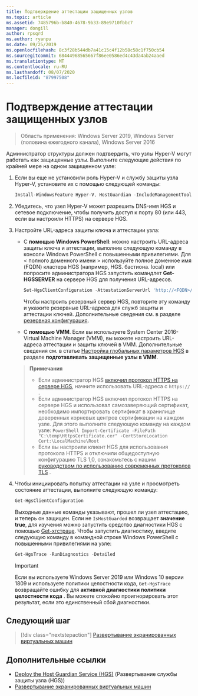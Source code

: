 ```yaml
---
title: Подтверждение аттестации защищенных узлов
ms.topic: article
ms.assetid: 7485796b-b840-4678-9b33-89e9710fbbc7
manager: dongill
author: rpsqrd
ms.author: ryanpu
ms.date: 09/25/2019
ms.openlocfilehash: 8c3f28b544db7a41c15c4f12b58c58c1f750cb54
ms.sourcegitcommit: 68444968565667f86ee0586ed4c43da4ab24aaed
ms.translationtype: MT
ms.contentlocale: ru-RU
ms.lasthandoff: 08/07/2020
ms.locfileid: "87997508"
---
```

# <a name="confirm-guarded-hosts-can-attest"></a>Подтверждение аттестации защищенных узлов

>Область применения: Windows Server 2019, Windows Server (половина ежегодного канала), Windows Server 2016

Администратор структуры должен подтвердить, что узлы Hyper-V могут работать как защищенные узлы. Выполните следующие действия по крайней мере на одном защищенном узле:

1. Если вы еще не установили роль Hyper-V и службу защиты узла Hyper-V, установите их с помощью следующей команды:

    ```powershell
    Install-WindowsFeature Hyper-V, HostGuardian -IncludeManagementTools -Restart
    ```

2. Убедитесь, что узел Hyper-V может разрешить DNS-имя HGS и сетевое подключение, чтобы получить доступ к порту 80 (или 443, если вы настроили HTTPS) на сервере HGS.

3. Настройте URL-адреса защиты ключа и аттестации узла:

    - С **помощью Windows PowerShell**: можно настроить URL-адреса защиты ключа и аттестации, выполнив следующую команду в консоли Windows PowerShell с повышенными привилегиями. Для &lt; полного доменного имени &gt; используйте полное доменное имя (FQDN) кластера HGS (например, HGS. бастиона. local) или попросите администратора HGS запустить командлет **Get-HGSSERVER** на сервере HGS для получения URL-адресов.

        ```PowerShell
        Set-HgsClientConfiguration -AttestationServerUrl 'http://<FQDN>/Attestation' -KeyProtectionServerUrl 'http://<FQDN>/KeyProtection'
         ```

        Чтобы настроить резервный сервер HGS, повторите эту команду и укажите резервные URL-адреса для служб защиты и аттестации ключей. Дополнительные сведения см. в разделе [резервная конфигурация](guarded-fabric-manage-branch-office.md#fallback-configuration).

    - С **помощью VMM**. Если вы используете System Center 2016-Virtual Machine Manager (VMM), вы можете настроить URL-адреса аттестации и защиты ключей в VMM. Дополнительные сведения см. в статье [Настройка глобальных параметров HGS](/system-center/vmm/guarded-deploy-host?view=sc-vmm-2019#configure-global-hgs-settings) в разделе **подготавливать защищенные узлы в VMM**.

    >**Примечания**
    > - Если администратор HGS [включил протокол HTTPS на сервере HGS](guarded-fabric-configure-hgs-https.md), начните использовать URL-адреса с `https://` .
    > - Если администратор HGS включил протокол HTTPS на сервере HGS и использовал самозаверяющий сертификат, необходимо импортировать сертификат в хранилище доверенных корневых центров сертификации на каждом узле. Для этого выполните следующую команду на каждом узле:
       ```PowerShell
       Import-Certificate -FilePath "C:\temp\HttpsCertificate.cer" -CertStoreLocation Cert:\LocalMachine\Root
       ```
    > - Если вы настроили клиент HGS для использования протокола HTTPS и отключили общедоступную конфигурацию TLS 1,0, ознакомьтесь с нашим [руководством по использованию современных протоколов TLS](guarded-fabric-troubleshoot-hosts.md#modern-tls) .

4. Чтобы инициировать попытку аттестации на узле и просмотреть состояние аттестации, выполните следующую команду:

    ```powershell
    Get-HgsClientConfiguration
    ```

    Выходные данные команды указывают, прошел ли узел аттестацию, и теперь он защищен. Если не `IsHostGuarded` возвращает **значение true**, для изучения можно запустить средство диагностики HGS с помощью [Get-хгстраце](https://technet.microsoft.com/library/mt718831.aspx). Чтобы запустить диагностику, введите следующую команду в командной строке Windows PowerShell с повышенными привилегиями на узле:

    ```powershell
    Get-HgsTrace -RunDiagnostics -Detailed
    ```

    > [!IMPORTANT]
    > Если вы используете Windows Server 2019 или Windows 10 версии 1809 и используете политики целостности кода, `Get-HgsTrace` возвращайте ошибку для **активной диагностики политики целостности кода** .
    > Вы можете спокойно проигнорировать этот результат, если это единственный сбой диагностики.

## <a name="next-step"></a>Следующий шаг

> [!div class="nextstepaction"]
> [Развертывание экранированных виртуальных машин](guarded-fabric-configuration-scenarios-for-shielded-vms-overview.md)

## <a name="additional-references"></a>Дополнительные ссылки

- [Deploy the Host Guardian Service (HGS)](guarded-fabric-deploying-hgs-overview.md) (Развертывание службы защиты узла (HGS))
- [Развертывание экранированных виртуальных машин](guarded-fabric-configuration-scenarios-for-shielded-vms-overview.md)